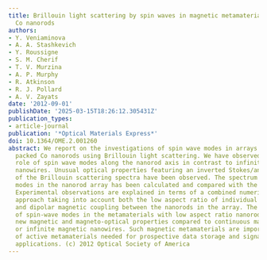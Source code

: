```yaml
---
title: Brillouin light scattering by spin waves in magnetic metamaterials based on
  Co nanorods
authors:
- Y. Veniaminova
- A. A. Stashkevich
- Y. Roussigne
- S. M. Cherif
- T. V. Murzina
- A. P. Murphy
- R. Atkinson
- R. J. Pollard
- A. V. Zayats
date: '2012-09-01'
publishDate: '2025-03-15T18:26:12.305431Z'
publication_types:
- article-journal
publication: '*Optical Materials Express*'
doi: 10.1364/OME.2.001260
abstract: We report on the investigations of spin wave modes in arrays of densely
  packed Co nanorods using Brillouin light scattering. We have observed a significant
  role of spin wave modes along the nanorod axis in contrast to infinite magnetic
  nanowires. Unusual optical properties featuring an inverted Stokes/anti-Stokes asymmetry
  of the Brillouin scattering spectra have been observed. The spectrum of spin wave
  modes in the nanorod array has been calculated and compared with the experiment.
  Experimental observations are explained in terms of a combined numerical-analytical
  approach taking into account both the low aspect ratio of individual magnetic nanorods
  and dipolar magnetic coupling between the nanorods in the array. The optical studies
  of spin-wave modes in the metamaterials with low aspect ratio nanorods have revealed
  new magnetic and magneto-optical properties compared to continuous magnetic films
  or infinite magnetic nanowires. Such magnetic metamaterials are important class
  of active metamaterials needed for prospective data storage and signal processing
  applications. (c) 2012 Optical Society of America
---
```

